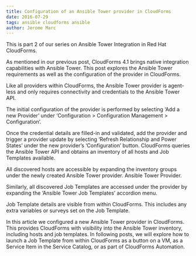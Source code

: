 ```yaml
---
title: Configuration of an Ansible Tower provider in CloudForms 
date: 2016-07-29
tags: ansible cloudforms ansible
author: Jerome Marc
---
```


This is part 2 of our series on Ansible Tower Integration in Red Hat CloudForms.

As mentioned in our previous post, CloudForms 4.1 brings native integration capabilities with Ansible Tower. This post explores the Ansible Tower requirements as well as the configuration of the provider in CloudForms.

Like all providers within CloudForms, the Ansible Tower provider is agent-less and only requires connectivity and credentials to the Ansible Tower API.

The initial configuration of the provider is performed by selecting ‘Add a new Provider’ under ‘Configuration > Configuration Management > Configuration’.

Once the credential details are filled-in and validated, add the provider and trigger a provider update by selecting ‘Refresh Relationship and Power States’ under the new provider’s ‘Configuration’ button. CloudForms queries the Ansible Tower API and obtains an inventory of all hosts and Job Templates available.

All discovered hosts are accessible by expanding the inventory groups under the newly created Ansible Tower provider.
Ansible Tower Provider.
  
Similarly, all discovered Job Templates are accessed under the provider by expanding the ‘Ansible Tower Job Templates’ accordion menu.
  
Job Template details are visible from within CloudForms. This includes any extra variables or surveys set on the Job Template.

In this article we configured a new Ansible Tower provider in CloudForms. This provides CloudForms with visibility into the Ansible Tower inventory, including hosts and job templates. In following posts, we will explore how to launch a Job Template from within CloudForms as a button on a VM, as a Service Item in the Service Catalog, or as part of CloudForms Automation.
